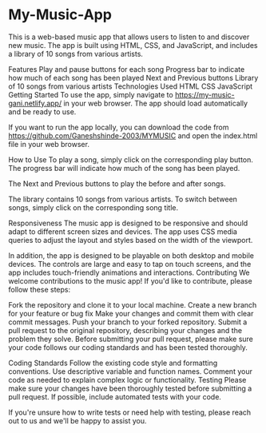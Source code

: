 # My-Music-App
This is a web-based music app that allows users to listen to and discover new music. The app is built using HTML, CSS, and JavaScript, and includes a library of 10 songs from various artists.

Features
Play and pause buttons for each song
Progress bar to indicate how much of each song has been played
Next and Previous buttons
Library of 10 songs from various artists
Technologies Used
HTML
CSS
JavaScript
Getting Started
To use the app, simply navigate to https://my-music-gani.netlify.app/ in your web browser. The app should load automatically and be ready to use.

If you want to run the app locally, you can download the code from https://github.com/Ganeshshinde-2003/MYMUSIC and open the index.html file in your web browser.

How to Use
To play a song, simply click on the corresponding play button. The progress bar will indicate how much of the song has been played.

The Next and Previous buttons to play the before and after songs.

The library contains 10 songs from various artists. To switch between songs, simply click on the corresponding song title.

Responsiveness
The music app is designed to be responsive and should adapt to different screen sizes and devices. The app uses CSS media queries to adjust the layout and styles based on the width of the viewport.

In addition, the app is designed to be playable on both desktop and mobile devices. The controls are large and easy to tap on touch screens, and the app includes touch-friendly animations and interactions.
Contributing
We welcome contributions to the music app! If you'd like to contribute, please follow these steps:

Fork the repository and clone it to your local machine.
Create a new branch for your feature or bug fix
Make your changes and commit them with clear commit messages.
Push your branch to your forked repository.
Submit a pull request to the original repository, describing your changes and the problem they solve.
Before submitting your pull request, please make sure your code follows our coding standards and has been tested thoroughly.

Coding Standards
Follow the existing code style and formatting conventions.
Use descriptive variable and function names.
Comment your code as needed to explain complex logic or functionality.
Testing
Please make sure your changes have been thoroughly tested before submitting a pull request. If possible, include automated tests with your code.

If you're unsure how to write tests or need help with testing, please reach out to us and we'll be happy to assist you.
